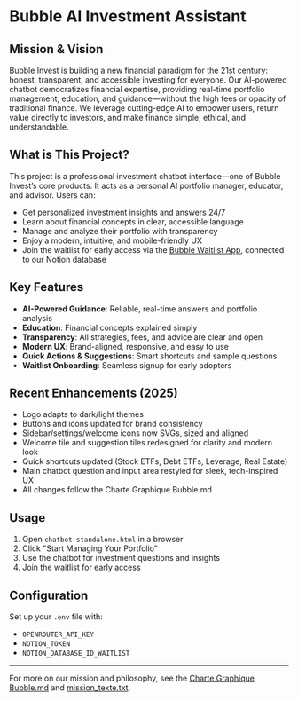 # Bubble AI Investment Assistant

## Mission & Vision
Bubble Invest is building a new financial paradigm for the 21st century: honest, transparent, and accessible investing for everyone. Our AI-powered chatbot democratizes financial expertise, providing real-time portfolio management, education, and guidance—without the high fees or opacity of traditional finance. We leverage cutting-edge AI to empower users, return value directly to investors, and make finance simple, ethical, and understandable.

## What is This Project?
This project is a professional investment chatbot interface—one of Bubble Invest’s core products. It acts as a personal AI portfolio manager, educator, and advisor. Users can:
- Get personalized investment insights and answers 24/7
- Learn about financial concepts in clear, accessible language
- Manage and analyze their portfolio with transparency
- Enjoy a modern, intuitive, and mobile-friendly UX
- Join the waitlist for early access via the [Bubble Waitlist App](https://bubblewaitlist.replit.app/), connected to our Notion database

## Key Features
- **AI-Powered Guidance**: Reliable, real-time answers and portfolio analysis
- **Education**: Financial concepts explained simply
- **Transparency**: All strategies, fees, and advice are clear and open
- **Modern UX**: Brand-aligned, responsive, and easy to use
- **Quick Actions & Suggestions**: Smart shortcuts and sample questions
- **Waitlist Onboarding**: Seamless signup for early adopters

## Recent Enhancements (2025)
- Logo adapts to dark/light themes
- Buttons and icons updated for brand consistency
- Sidebar/settings/welcome icons now SVGs, sized and aligned
- Welcome tile and suggestion tiles redesigned for clarity and modern look
- Quick shortcuts updated (Stock ETFs, Debt ETFs, Leverage, Real Estate)
- Main chatbot question and input area restyled for sleek, tech-inspired UX
- All changes follow the Charte Graphique Bubble.md

## Usage
1. Open `chatbot-standalone.html` in a browser
2. Click "Start Managing Your Portfolio"
3. Use the chatbot for investment questions and insights
4. Join the waitlist for early access

## Configuration
Set up your `.env` file with:
- `OPENROUTER_API_KEY`
- `NOTION_TOKEN`
- `NOTION_DATABASE_ID_WAITLIST`

---
For more on our mission and philosophy, see the [Charte Graphique Bubble.md](Charte%20Graphique%20Bubble.md) and [mission_texte.txt](mission_texte.txt).